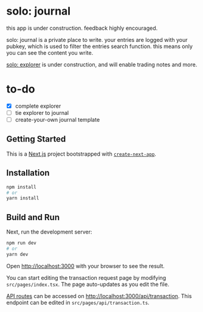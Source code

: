 # solo: journal

this app is under construction. feedback highly encouraged.

solo: journal is a private place to write. your entries are logged with your pubkey, which is used to filter the entries search function. this means only
you can see the content you write. 

[solo: explorer](https://soloexplorer.vercel.app/) is under construction, and will
enable trading notes and more. 

# to-do

  - [x] complete explorer
  - [ ] tie explorer to journal
  - [ ] create-your-own journal template 

## Getting Started

This is a [Next.js](https://nextjs.org/) project bootstrapped with [`create-next-app`](https://github.com/vercel/next.js/tree/canary/packages/create-next-app).

## Installation

```bash
npm install
# or
yarn install
```

## Build and Run

Next, run the development server:

```bash
npm run dev
# or
yarn dev
```

Open [http://localhost:3000](http://localhost:3000) with your browser to see the result.

You can start editing the transaction request page by modifying `src/pages/index.tsx`. The page auto-updates as you edit the file.

[API routes](https://nextjs.org/docs/api-routes/introduction) can be accessed on [http://localhost:3000/api/transaction](http://localhost:3000/api/transaction). This endpoint can be edited in `src/pages/api/transaction.ts`.

